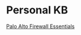 # Personal KB
[Palo Alto Firewall Essentials](https://github.com/schlangens/knowledge-base/blob/main/Palo%20Alto%20Essentials/palo-alto-essentials.md)

